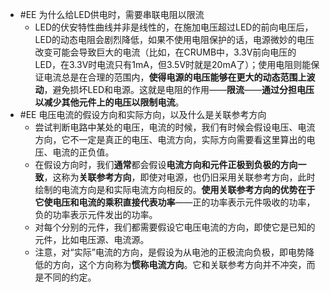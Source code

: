 - #EE 为什么给LED供电时，需要串联电阻以限流
	- LED的伏安特性曲线并非是线性的，在施加电压超过LED的前向电压后，LED的动态电阻会剧烈降低，如果不使用电阻保护的话，电源微妙的电压改变可能会导致巨大的电流（比如，在CRUMB中，3.3V前向电压的LED，在3.3V时电流只有1mA，但3.5V时就是20mA了）；使用电阻则能保证电流总是在合理的范围内，**使得电源的电压能够在更大的动态范围上波动**，避免损坏LED和电源。这就是电阻的作用——**限流**——**通过分担电压以减少其他元件上的电压以限制电流**。
- #EE 电压电流的假设方向和实际方向，以及什么是关联参考方向
	- 尝试判断电路中某处的电压，电流的时候，我们有时候会假设电压、电流方向，它不一定是真正的电压、电流方向，实际方向需要看这里算出的电压、电流的正负值。
	- 在假设方向时，我们**通常**都会假设**电流方向和元件正极到负极的方向一致**，这称为**关联参考方向**，即使对电源，也仍旧采用关联参考方向，此时绘制的电流方向是和实际电流方向相反的。**使用关联参考方向的优势在于它使电压和电流的乘积直接代表功率**——正的功率表示元件吸收的功率，负的功率表示元件发出的功率。
	- 对每个分别的元件，我们都需要假设它电压电流的方向，即使它是已知的元件，比如电压源、电流源。
	- 注意，对“实际”电流的方向，是假设为从电池的正极流向负极，即电势降低的方向，这个方向称为**惯称电流方向**。它和关联参考方向并不冲突，而是不同的约定。